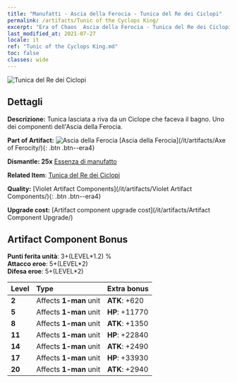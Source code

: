 ```yaml
---
title: "Manufatti - Ascia della Ferocia - Tunica del Re dei Ciclopi"
permalink: /artifacts/Tunic of the Cyclops King/
excerpt: "Era of Chaos  Ascia della Ferocia - Tunica del Re dei Ciclopi. Tunica lasciata a riva da un Ciclope che faceva il bagno. Uno dei componenti dell'Ascia della Ferocia."
last_modified_at: 2021-07-27
locale: it
ref: "Tunic of the Cyclops King.md"
toc: false
classes: wide
---
```


 ![Tunica del Re dei Ciclopi](/images/t/artifact_40314.png)



## Dettagli

 **Descrizione:** Tunica lasciata a riva da un Ciclope che faceva il bagno. Uno dei componenti dell'Ascia della Ferocia.

 **Part of Artifact:** ![Ascia della Ferocia](/images/t/icon_artifact_31.png) [Ascia della Ferocia](/it/artifacts/Axe of Ferocity/){: .btn .btn--era4}

 **Dismantle: 25x** [Essenza di manufatto](/ItemsIT/con_905/)

 **Related Item**: [Tunica del Re dei Ciclopi](/ItemsIT/art_128/)

 **Quality:** [Violet Artifact Components](/it/artifacts/Violet Artifact Components/){: .btn .btn--era4}

 **Upgrade cost:** [Artifact component upgrade cost](/it/artifacts/Artifact Component Upgrade/)

## Artifact Component Bonus

  **Punti ferita unità**: 3+(LEVEL\*1.2) %<br/>**Attacco eroe**: 5+(LEVEL\*2)<br/>**Difesa eroe**: 5+(LEVEL\*2)

  |  Level  | Type |    Extra bonus  | 
  |:--------|:-----|:----------------| 
  | **2** | Affects **1-man** unit | **ATK**: +620 | 
  | **5** | Affects **1-man** unit | **HP**: +11770 | 
  | **8** | Affects **1-man** unit | **ATK**: +1350 | 
  | **11** | Affects **1-man** unit | **HP**: +22840 | 
  | **14** | Affects **1-man** unit | **ATK**: +2490 | 
  | **17** | Affects **1-man** unit | **HP**: +33930 | 
  | **20** | Affects **1-man** unit | **ATK**: +2940 | 
